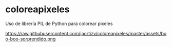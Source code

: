 # coloreapixeles
Uso de librería PIL de Python para colorear pixeles

https://raw.githubusercontent.com/jaortizv/coloreapixeles/master/assets/boo-boo-sorprendido.png
